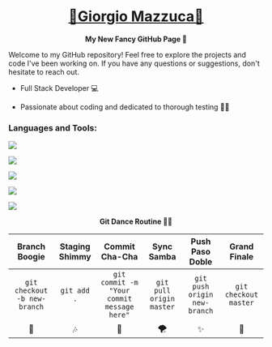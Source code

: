 <h1 align="center">
  <b style="text-transform: capitalize;"><a href="https://www.linkedin.com/in/giorgio-mazzuca/">🌟Giorgio Mazzuca🌟</a></b>
</h1>

<p align="center">
  <b>My New Fancy GitHub Page 🚀</b>
</p>

Welcome to my GitHub repository! Feel free to explore the projects and code I've been working on. If you have any questions or suggestions, don't hesitate to reach out.


+ Full Stack Developer 💻

+ Passionate about coding and dedicated to thorough testing 🧑‍💻

<h3 align="left">Languages and Tools:</h3>

<p> 
  <a href="https://skillicons.dev">
    <img src="https://skillicons.dev/icons?i=html,css,js,nodejs,ruby" />
  </a>
</p>

<p> 
  <a href="https://skillicons.dev">
    <img src="https://skillicons.dev/icons?i=angular,react,vue,typescript" />
  </a>
</p>

<p> 
  <a href="https://skillicons.dev">
    <img src="https://skillicons.dev/icons?i=git,github" />
  </a>
</p>

<p> 
  <a href="https://skillicons.dev">
    <img src="https://skillicons.dev/icons?i=postgres,sqlite" />
  </a>
</p>

<p> 
  <a href="https://skillicons.dev">
    <img src="https://skillicons.dev/icons?i=figma" />
  </a>
</p>

<p align="center">
  <b>Git Dance Routine 🕺💃</b>
</p>
                                                         
| Branch Boogie                        | Staging Shimmy                        | Commit Cha-Cha                       | Sync Samba                           | Push Paso Doble                      | Grand Finale                         |
| :--------:                           | :--------:                            | :--------:                           | :--------:                           | :--------:                           | :--------:                           |
| `git checkout -b new-branch`         | `git add .`                           | `git commit -m "Your commit message here"` | `git pull origin master`            | `git push origin new-branch`        | `git checkout master`               |
|   🎵                                  |   🎶                                  |   🚀                                  |   🌪️                                |   ✨                                  |   🌈                                 |


